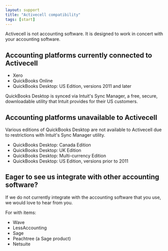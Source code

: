 ```yaml
---
layout: support
title: "Activecell compatibility"
tags: [start]
---
```


Activecell is not accounting software. It is designed to work in concert with your accounting software.

## Accounting platforms currently connected to Activecell

* Xero
* QuickBooks Online
* QuickBooks Desktop: US Edition, versions 2011 and later

QuickBooks Desktop is synced via Intuit's Sync Manager, a free, secure, downloadable utility that Intuit provides for their US customers.

## Accounting platforms unavailable to Activecell

Various editions of QuickBooks Desktop are not available to Activecell due to restrictions with Intuit's Sync Manager utility.

* QuickBooks Desktop: Canada Edition
* QuickBooks Desktop: UK Edition
* QuickBooks Desktop: Multi-currency Edition
* QuickBooks Desktop: US Edition, versions prior to 2011

## Eager to see us integrate with other accounting software?

If we do not currently integrate with the accounting software that you use, we would love to hear from you.

For with items:

* Wave
* LessAccounting
* Sage
* Peachtree (a Sage product)
* Netsuite